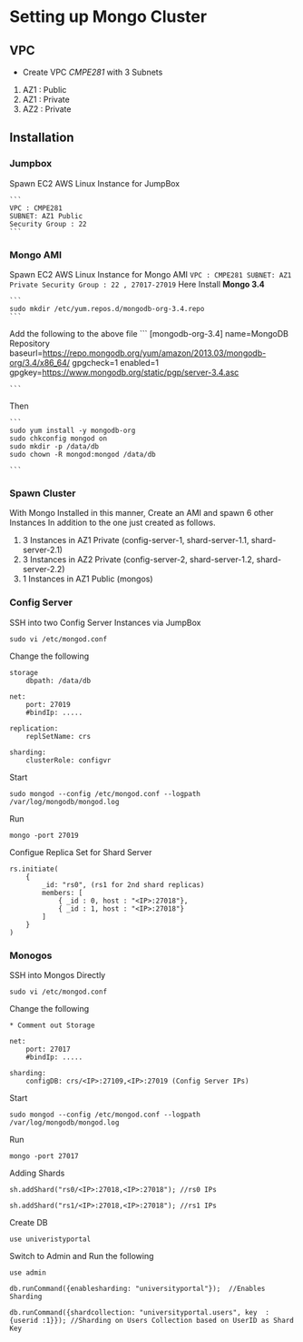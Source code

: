 
# Setting up Mongo Cluster 

## VPC 

* Create VPC *CMPE281* with 3 Subnets 
 1. AZ1 : Public
 2. AZ1 : Private
 3. AZ2 : Private


## Installation 

### Jumpbox
Spawn EC2 AWS Linux Instance for JumpBox

	```
	VPC : CMPE281
	SUBNET: AZ1 Public
	Security Group : 22
	```

### Mongo AMI 

Spawn EC2 AWS Linux Instance for Mongo AMI
	```
	VPC : CMPE281
	SUBNET: AZ1 Private
	Security Group : 22 , 27017-27019
	```
Here Install **Mongo 3.4**

	```
	sudo mkdir /etc/yum.repos.d/mongodb-org-3.4.repo 
	```

Add the following to the above file 
	```
		[mongodb-org-3.4]
		name=MongoDB Repository
		baseurl=https://repo.mongodb.org/yum/amazon/2013.03/mongodb-org/3.4/x86_64/
		gpgcheck=1
		enabled=1
		gpgkey=https://www.mongodb.org/static/pgp/server-3.4.asc

	```

Then

	```
	sudo yum install -y mongodb-org
	sudo chkconfig mongod on
	sudo mkdir -p /data/db
	sudo chown -R mongod:mongod /data/db

	```

### Spawn Cluster  

With Mongo Installed in this manner, Create an AMI and spawn 6 other Instances In addition to the one just created as follows.

1. 3 Instances in AZ1 Private (config-server-1, shard-server-1.1, shard-server-2.1)
2. 3 Instances in AZ2 Private (config-server-2, shard-server-1.2, shard-server-2.2)
3. 1 Instances in AZ1 Public (mongos)



### Config Server

SSH into two Config Server Instances via JumpBox
```
sudo vi /etc/mongod.conf
```

Change the following 

```
storage
	dbpath: /data/db

net:
	port: 27019
    #bindIp: .....

replication:
	replSetName: crs

sharding:
	clusterRole: configvr

```

Start

```
sudo mongod --config /etc/mongod.conf --logpath /var/log/mongodb/mongod.log
```
Run
```
mongo -port 27019
```

Configue Replica Set for Shard Server

```
rs.initiate(
	{
		_id: "rs0", (rs1 for 2nd shard replicas)
		members: [
			{ _id : 0, host : "<IP>:27018"},
			{ _id : 1, host : "<IP>:27018"}
		]
	}
)
```




### Monogos

SSH into Mongos Directly
```
sudo vi /etc/mongod.conf
```

Change the following 

```
* Comment out Storage

net:
	port: 27017
    #bindIp: .....

sharding:
	configDB: crs/<IP>:27109,<IP>:27019 (Config Server IPs)
```

Start

```
sudo mongod --config /etc/mongod.conf --logpath /var/log/mongodb/mongod.log
```
Run
```
mongo -port 27017
```

Adding Shards

```
sh.addShard("rs0/<IP>:27018,<IP>:27018"); //rs0 IPs

sh.addShard("rs1/<IP>:27018,<IP>:27018"); //rs1 IPs

```

Create DB
```
use univeristyportal
```

Switch to Admin and Run the following
```
use admin

db.runCommand({enablesharding: "universityportal"});  //Enables Sharding

db.runCommand({shardcollection: "universityportal.users", key  : {userid :1}}); //Sharding on Users Collection based on UserID as Shard Key

```
